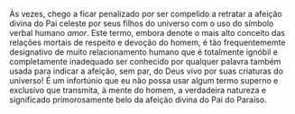 Às vezes, chego a ficar penalizado por ser compelido a retratar a afeição divina do Pai celeste por seus filhos do universo com o uso do símbolo verbal humano *amor*. Este termo, embora denote o mais alto conceito das relações mortais de respeito e devoção do homem, é tão frequentememte designativo de muito relacionamento humano que é totalmente ignóbil e completamente inadequado ser conhecido por qualquer palavra também usada para indicar a afeição, sem par, do Deus vivo por suas criaturas do universo! É um infortúnio que eu não possa usar algum termo superno e exclusivo que transmita, à mente do homem, a verdadeira natureza e significado primorosamente belo da afeição divina do Pai do Paraíso.
